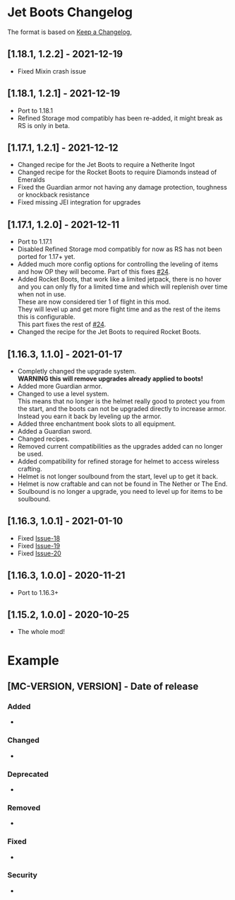 # Jet Boots Changelog
The format is based on [Keep a Changelog](https://keepachangelog.com/en/1.0.0/),

## [1.18.1, 1.2.2] - 2021-12-19
- Fixed Mixin crash issue

## [1.18.1, 1.2.1] - 2021-12-19
- Port to 1.18.1
- Refined Storage mod compatibly has been re-added, it might break as RS is only in beta.

## [1.17.1, 1.2.1] - 2021-12-12
- Changed recipe for the Jet Boots to require a Netherite Ingot
- Changed recipe for the Rocket Boots to require Diamonds instead of Emeralds
- Fixed the Guardian armor not having any damage protection, toughness or knockback resistance
- Fixed missing JEI integration for upgrades

## [1.17.1, 1.2.0] - 2021-12-11
- Port to 1.17.1
- Disabled Refined Storage mod compatibly for now as RS has not been ported for 1.17+ yet.
- Added much more config options for controlling the leveling of items and how OP they will become.
  Part of this fixes [#24](https://github.com/Crimix/jetboots/issues/24).
- Added Rocket Boots, that work like a limited jetpack, there is no hover and you can only fly for a limited time and which will replenish over time when not in use.  
  These are now considered tier 1 of flight in this mod.   
  They will level up and get more flight time and as the rest of the items this is configurable.  
  This part fixes the rest of [#24](https://github.com/Crimix/jetboots/issues/24).
- Changed the recipe for the Jet Boots to required Rocket Boots. 

## [1.16.3, 1.1.0] - 2021-01-17
- Completly changed the upgrade system.  
**WARNING this will remove upgrades already applied to boots!**
- Added more Guardian armor.
- Changed to use a level system.  
This means that no longer is the helmet really good to protect you from the start, 
and the boots can not be upgraded directly to increase armor. Instead you earn it back by leveling up the armor.
- Added three enchantment book slots to all equipment.
- Added a Guardian sword.
- Changed recipes.
- Removed current compatibilities as the upgrades added can no longer be used.
- Added compatibility for refined storage for helmet to access wireless crafting.
- Helmet is not longer soulbound from the start, level up to get it back.
- Helmet is now craftable and can not be found in The Nether or The End.
- Soulbound is no longer a upgrade, you need to level up for items to be soulbound.

## [1.16.3, 1.0.1] - 2021-01-10
- Fixed [Issue-18](https://github.com/Crimix/jetboots/issues/18)
- Fixed [Issue-19](https://github.com/Crimix/jetboots/issues/19)
- Fixed [Issue-20](https://github.com/Crimix/jetboots/issues/20)

## [1.16.3, 1.0.0] - 2020-11-21
- Port to 1.16.3+

## [1.15.2, 1.0.0] - 2020-10-25
- The whole mod!

# Example
## [MC-VERSION, VERSION] - Date of release
### Added
- 
### Changed
- 
### Deprecated
- 
### Removed
- 
### Fixed
- 
### Security
- 